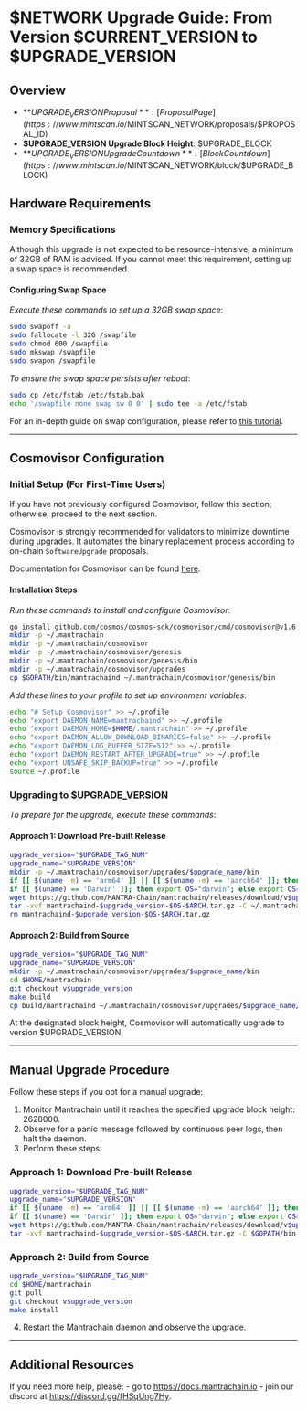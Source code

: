# $NETWORK Upgrade Guide: From Version $CURRENT_VERSION to $UPGRADE_VERSION

## Overview

- **$UPGRADE_VERSION Proposal**: [Proposal Page](https://www.mintscan.io/$MINTSCAN_NETWORK/proposals/$PROPOSAL_ID)
- **$UPGRADE_VERSION Upgrade Block Height**: $UPGRADE_BLOCK
- **$UPGRADE_VERSION Upgrade Countdown**: [Block Countdown](https://www.mintscan.io/$MINTSCAN_NETWORK/block/$UPGRADE_BLOCK)

## Hardware Requirements

### Memory Specifications

Although this upgrade is not expected to be resource-intensive, a minimum of 32GB of RAM is advised. If you cannot meet this requirement, setting up a swap space is recommended.

#### Configuring Swap Space

_Execute these commands to set up a 32GB swap space_:

```sh
sudo swapoff -a
sudo fallocate -l 32G /swapfile
sudo chmod 600 /swapfile
sudo mkswap /swapfile
sudo swapon /swapfile
```

_To ensure the swap space persists after reboot_:

```sh
sudo cp /etc/fstab /etc/fstab.bak
echo '/swapfile none swap sw 0 0' | sudo tee -a /etc/fstab
```

For an in-depth guide on swap configuration, please refer to [this tutorial](https://www.digitalocean.com/community/tutorials/how-to-add-swap-space-on-ubuntu-20-04).

---

## Cosmovisor Configuration

### Initial Setup (For First-Time Users)

If you have not previously configured Cosmovisor, follow this section; otherwise, proceed to the next section.

Cosmovisor is strongly recommended for validators to minimize downtime during upgrades. It automates the binary replacement process according to on-chain `SoftwareUpgrade` proposals.

Documentation for Cosmovisor can be found [here](https://docs.cosmos.network/main/tooling/cosmovisor).

#### Installation Steps

_Run these commands to install and configure Cosmovisor_:


```sh
go install github.com/cosmos/cosmos-sdk/cosmovisor/cmd/cosmovisor@v1.6.0
mkdir -p ~/.mantrachain
mkdir -p ~/.mantrachain/cosmovisor
mkdir -p ~/.mantrachain/cosmovisor/genesis
mkdir -p ~/.mantrachain/cosmovisor/genesis/bin
mkdir -p ~/.mantrachain/cosmovisor/upgrades
cp $GOPATH/bin/mantrachaind ~/.mantrachain/cosmovisor/genesis/bin
```

_Add these lines to your profile to set up environment variables_:

```sh
echo "# Setup Cosmovisor" >> ~/.profile
echo "export DAEMON_NAME=mantrachaind" >> ~/.profile
echo "export DAEMON_HOME=$HOME/.mantrachain" >> ~/.profile
echo "export DAEMON_ALLOW_DOWNLOAD_BINARIES=false" >> ~/.profile
echo "export DAEMON_LOG_BUFFER_SIZE=512" >> ~/.profile
echo "export DAEMON_RESTART_AFTER_UPGRADE=true" >> ~/.profile
echo "export UNSAFE_SKIP_BACKUP=true" >> ~/.profile
source ~/.profile
```

### Upgrading to $UPGRADE_VERSION

_To prepare for the upgrade, execute these commands_:

#### Approach 1: Download Pre-built Release

```sh
upgrade_version="$UPGRADE_TAG_NUM"
upgrade_name="$UPGRADE_VERSION"
mkdir -p ~/.mantrachain/cosmovisor/upgrades/$upgrade_name/bin
if [[ $(uname -m) == 'arm64' ]] || [[ $(uname -m) == 'aarch64' ]]; then export ARCH="arm64"; else export ARCH="amd64"; fi
if [[ $(uname) == 'Darwin' ]]; then export OS="darwin"; else export OS="linux"; fi
wget https://github.com/MANTRA-Chain/mantrachain/releases/download/v$upgrade_version/mantrachaind-$upgrade_version-$OS-$ARCH.tar.gz
tar -xvf mantrachaind-$upgrade_version-$OS-$ARCH.tar.gz -C ~/.mantrachain/cosmovisor/upgrades/$upgrade_name/bin
rm mantrachaind-$upgrade_version-$OS-$ARCH.tar.gz
```

#### Approach 2: Build from Source

```sh
upgrade_version="$UPGRADE_TAG_NUM"
upgrade_name="$UPGRADE_VERSION"
mkdir -p ~/.mantrachain/cosmovisor/upgrades/$upgrade_name/bin
cd $HOME/mantrachain
git checkout v$upgrade_version
make build
cp build/mantrachaind ~/.mantrachain/cosmovisor/upgrades/$upgrade_name/bin
```

At the designated block height, Cosmovisor will automatically upgrade to version $UPGRADE_VERSION.

---

## Manual Upgrade Procedure

Follow these steps if you opt for a manual upgrade:

1. Monitor Mantrachain until it reaches the specified upgrade block height: 2628000.
2. Observe for a panic message followed by continuous peer logs, then halt the daemon.
3. Perform these steps:

### Approach 1: Download Pre-built Release

```sh
upgrade_version="$UPGRADE_TAG_NUM"
upgrade_name="$UPGRADE_VERSION"
if [[ $(uname -m) == 'arm64' ]] || [[ $(uname -m) == 'aarch64' ]]; then export ARCH="arm64"; else export ARCH="amd64"; fi
if [[ $(uname) == 'Darwin' ]]; then export OS="darwin"; else export OS="linux"; fi
wget https://github.com/MANTRA-Chain/mantrachain/releases/download/v$upgrade_version/mantrachaind-$upgrade_version-$OS-$ARCH.tar.gz
tar -xvf mantrachaind-$upgrade_version-$OS-$ARCH.tar.gz -C $GOPATH/bin
```

### Approach 2: Build from Source

```sh
upgrade_version="$UPGRADE_TAG_NUM"
cd $HOME/mantrachain
git pull
git checkout v$upgrade_version
make install
```

4. Restart the Mantrachain daemon and observe the upgrade.

---

## Additional Resources

If you need more help, please:
    - go to <https://docs.mantrachain.io>
    - join our discord at <https://discord.gg/fHSqUng7Hy>.
